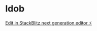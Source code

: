 # ldob

[Edit in StackBlitz next generation editor ⚡️](https://stackblitz.com/~/github.com/Pitohh/ldob)